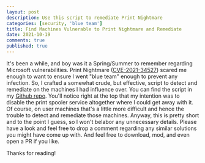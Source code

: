 ```yaml
---
layout: post
description: Use this script to remediate Print Nightmare 
categories: [security, 'blue team']
title: Find Machines Vulnerable to Print Nightmare and Remediate
date: 2021-10-19
comments: true
published: true
---
```


It's been a while, and boy was it a Spring/Summer to remember regarding Microsoft vulnerabilities.  Print Nightmare ([CVE-2021-34527](https://msrc.microsoft.com/update-guide/vulnerability/CVE-2021-34527)) scared me enough to want to ensure I went "blue team" enough to prevent any infection. So, I crafted a somewhat crude, but effective, script to detect and remediate on the machines I had influence over.  You can find the script in my [Github repo](https://github.com/azurebrian/scripts/blob/6b5306c543027f162307070cbf101263c4a3fd29/Remediate-PrintNightmare.ps1). You'll notice right at the top that my intention was to disable the print spooler service altogether where I could get away with it.  Of course, on user machines that's a little more difficult and hence the trouble to detect and remediate those machines.  Anyway, this is pretty short and to the point I guess, so I won't belabor any unnecessary details.  Please have a look and feel free to drop a comment regarding any similar solutions you might have come up with.  And feel free to download, mod, and even open a PR if you like.  

Thanks for reading!
